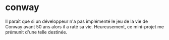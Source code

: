 # conway
Il paraît que si un développeur n'a pas implémenté le jeu de la vie de Conway avant 50 ans alors il a raté sa vie. Heureusement, ce mini-projet me prémunit d'une telle destinée. 
